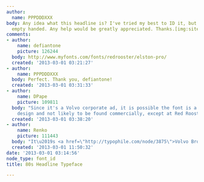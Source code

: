 ```yaml
---
author:
  name: PPPDDDXXX
body: Any idea what this headline is? I've tried my best to ID it, but I've come up
  empty handed. Any help would be greatly appreciated. Thanks.[img:sites/default/files/old-images/url_6399.png]
comments:
- author:
    name: defiantone
    picture: 126244
  body: http://www.myfonts.com/fonts/redrooster/elston-pro/
  created: '2013-03-01 03:21:27'
- author:
    name: PPPDDDXXX
  body: Perfect. Thank you, defiantone!
  created: '2013-03-01 03:31:33'
- author:
    name: DPape
    picture: 109811
  body: "Since it's a Volvo corporate ad, it is possible the font is a bespoke Volvo
    design and not likely to be found commercially, except at Red Rooster...\r\n"
  created: '2013-03-01 03:38:20'
- author:
    name: Renko
    picture: 111443
  body: "It\u2019s <a href=\"http://typophile.com/node/3875\">Volvo Broad</a>"
  created: '2013-03-01 11:50:32'
date: '2013-03-01 03:14:56'
node_type: font_id
title: 80s Headline Typeface

---
```


